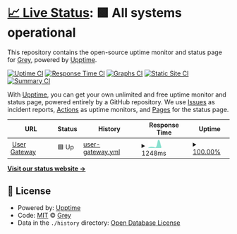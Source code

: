 # [📈 Live Status](https://status.grey.co): <!--live status--> **🟩 All systems operational**

This repository contains the open-source uptime monitor and status page for [Grey](https://grey.co), powered by [Upptime](https://github.com/upptime/upptime).

[![Uptime CI](https://github.com/greyfinance/status/workflows/Uptime%20CI/badge.svg)](https://github.com/greyfinance/status/actions?query=workflow%3A%22Uptime+CI%22)
[![Response Time CI](https://github.com/greyfinance/status/workflows/Response%20Time%20CI/badge.svg)](https://github.com/greyfinance/status/actions?query=workflow%3A%22Response+Time+CI%22)
[![Graphs CI](https://github.com/greyfinance/status/workflows/Graphs%20CI/badge.svg)](https://github.com/greyfinance/status/actions?query=workflow%3A%22Graphs+CI%22)
[![Static Site CI](https://github.com/greyfinance/status/workflows/Static%20Site%20CI/badge.svg)](https://github.com/greyfinance/status/actions?query=workflow%3A%22Static+Site+CI%22)
[![Summary CI](https://github.com/greyfinance/status/workflows/Summary%20CI/badge.svg)](https://github.com/greyfinance/status/actions?query=workflow%3A%22Summary+CI%22)

With [Upptime](https://upptime.js.org), you can get your own unlimited and free uptime monitor and status page, powered entirely by a GitHub repository. We use [Issues](https://github.com/greyfinance/status/issues) as incident reports, [Actions](https://github.com/greyfinance/status/actions) as uptime monitors, and [Pages](https://status.grey.co) for the status page.

<!--start: status pages-->
<!-- This summary is generated by Upptime (https://github.com/upptime/upptime) -->
<!-- Do not edit this manually, your changes will be overwritten -->
<!-- prettier-ignore -->
| URL | Status | History | Response Time | Uptime |
| --- | ------ | ------- | ------------- | ------ |
| <img alt="" src="https://app.grey.co/favicon.ico" height="13"> [User Gateway](https://user-gw.grey.engineering/v2/health) | 🟩 Up | [user-gateway.yml](https://github.com/greyfinance/status/commits/HEAD/history/user-gateway.yml) | <details><summary><img alt="Response time graph" src="./graphs/user-gateway/response-time-week.png" height="20"> 1248ms</summary><br><a href="https://status.grey.co/history/user-gateway"><img alt="Response time 1248" src="https://img.shields.io/endpoint?url=https%3A%2F%2Fraw.githubusercontent.com%2Fgreyfinance%2Fstatus%2FHEAD%2Fapi%2Fuser-gateway%2Fresponse-time.json"></a><br><a href="https://status.grey.co/history/user-gateway"><img alt="24-hour response time 616" src="https://img.shields.io/endpoint?url=https%3A%2F%2Fraw.githubusercontent.com%2Fgreyfinance%2Fstatus%2FHEAD%2Fapi%2Fuser-gateway%2Fresponse-time-day.json"></a><br><a href="https://status.grey.co/history/user-gateway"><img alt="7-day response time 1248" src="https://img.shields.io/endpoint?url=https%3A%2F%2Fraw.githubusercontent.com%2Fgreyfinance%2Fstatus%2FHEAD%2Fapi%2Fuser-gateway%2Fresponse-time-week.json"></a><br><a href="https://status.grey.co/history/user-gateway"><img alt="30-day response time 1248" src="https://img.shields.io/endpoint?url=https%3A%2F%2Fraw.githubusercontent.com%2Fgreyfinance%2Fstatus%2FHEAD%2Fapi%2Fuser-gateway%2Fresponse-time-month.json"></a><br><a href="https://status.grey.co/history/user-gateway"><img alt="1-year response time 1248" src="https://img.shields.io/endpoint?url=https%3A%2F%2Fraw.githubusercontent.com%2Fgreyfinance%2Fstatus%2FHEAD%2Fapi%2Fuser-gateway%2Fresponse-time-year.json"></a></details> | <details><summary><a href="https://status.grey.co/history/user-gateway">100.00%</a></summary><a href="https://status.grey.co/history/user-gateway"><img alt="All-time uptime 100.00%" src="https://img.shields.io/endpoint?url=https%3A%2F%2Fraw.githubusercontent.com%2Fgreyfinance%2Fstatus%2FHEAD%2Fapi%2Fuser-gateway%2Fuptime.json"></a><br><a href="https://status.grey.co/history/user-gateway"><img alt="24-hour uptime 100.00%" src="https://img.shields.io/endpoint?url=https%3A%2F%2Fraw.githubusercontent.com%2Fgreyfinance%2Fstatus%2FHEAD%2Fapi%2Fuser-gateway%2Fuptime-day.json"></a><br><a href="https://status.grey.co/history/user-gateway"><img alt="7-day uptime 100.00%" src="https://img.shields.io/endpoint?url=https%3A%2F%2Fraw.githubusercontent.com%2Fgreyfinance%2Fstatus%2FHEAD%2Fapi%2Fuser-gateway%2Fuptime-week.json"></a><br><a href="https://status.grey.co/history/user-gateway"><img alt="30-day uptime 100.00%" src="https://img.shields.io/endpoint?url=https%3A%2F%2Fraw.githubusercontent.com%2Fgreyfinance%2Fstatus%2FHEAD%2Fapi%2Fuser-gateway%2Fuptime-month.json"></a><br><a href="https://status.grey.co/history/user-gateway"><img alt="1-year uptime 100.00%" src="https://img.shields.io/endpoint?url=https%3A%2F%2Fraw.githubusercontent.com%2Fgreyfinance%2Fstatus%2FHEAD%2Fapi%2Fuser-gateway%2Fuptime-year.json"></a></details>

<!--end: status pages-->

[**Visit our status website →**](https://status.grey.co)

## 📄 License

- Powered by: [Upptime](https://github.com/upptime/upptime)
- Code: [MIT](./LICENSE) © [Grey](https://grey.co)
- Data in the `./history` directory: [Open Database License](https://opendatacommons.org/licenses/odbl/1-0/)

